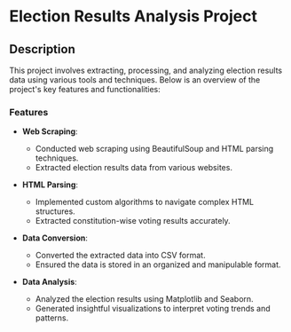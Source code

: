 # Election Results Analysis Project

## Description

This project involves extracting, processing, and analyzing election results data using various tools and techniques. Below is an overview of the project's key features and functionalities:

### Features

- **Web Scraping**: 
  - Conducted web scraping using BeautifulSoup and HTML parsing techniques.
  - Extracted election results data from various websites.

- **HTML Parsing**:
  - Implemented custom algorithms to navigate complex HTML structures.
  - Extracted constitution-wise voting results accurately.

- **Data Conversion**:
  - Converted the extracted data into CSV format.
  - Ensured the data is stored in an organized and manipulable format.

- **Data Analysis**:
  - Analyzed the election results using Matplotlib and Seaborn.
  - Generated insightful visualizations to interpret voting trends and patterns.
